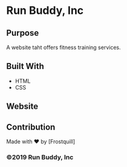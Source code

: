 # Run Buddy, Inc


## Purpose
A website taht offers fitness training services.


## Built With
* HTML
* CSS

## Website



## Contribution
Made with ❤️ by [Frostquill]

### ©️2019 Run Buddy, Inc 
